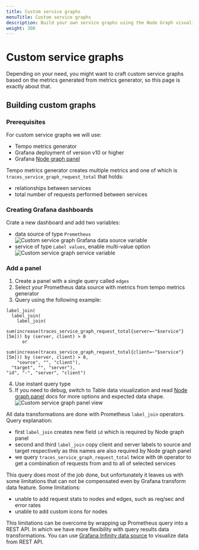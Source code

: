 ```yaml
---
title: Custom service graphs
menuTitle: Custom service graphs
description: Build your own service graphs using the Node Graph visualization from metrics generated by Tempo. 
weight: 300
---
```


# Custom service graphs

Depending on your need, you might want to craft custom service graphs based on the metrics generated from metrics generator, so this page is exactly about that.  

## Building custom graphs


### Prerequisites  

For custom service graphs we will use:
- Tempo metrics generator
- Grafana deployment of version v10 or higher 
- Grafana [Node graph panel](https://grafana.com/docs/grafana/latest/panels-visualizations/visualizations/node-graph/)

Tempo metrics generator creates multiple metrics and one of which is `traces_service_graph_request_total` that holds:
- relationships between services
- total number of requests performed between services

### Creating Grafana dashboards
Crate a new dashboard and add two variables:
- data source of type `Prometheus`
![Custom service graph Grafana data source variable](../custom-service-graph-var-datasource.png)
- service of type `Label values`, enable multi-value option
![Custom service graph service variable](../custom-service-graph-var-service.png)


### Add a panel

1. Create a panel with a single query called `edges`
2. Select your Prometheus data source with metrics from tempo metrics generator
3. Query using the following example:
```
label_join(
  label_join(
    label_join(
      sum(increase(traces_service_graph_request_total{server=~"$service"}[5m])) by (server, client) > 0
      or
      sum(increase(traces_service_graph_request_total{client=~"$service"}[5m])) by (server, client) > 0,
    "source", "", "client"),
  "target", "", "server"), 
"id", "-", "server", "client")
```
4. Use instant query type
5. If you need to debug, switch to Table data visualization and read [Node graph panel](/docs/grafana/latest/panels-visualizations/visualizations/node-graph/) docs for more options and expected data shape.
![Custom service graph panel view](../custom-service-graph-with-query.png)

All data transformations are done with Prometheus `label_join` operators. Query explanation:
- first `label_join` creates new field `id` which is required by Node graph panel
- second and third `label_join` copy client and server labels to source and target respectively as this names are also required by Node graph panel
- we query `traces_service_graph_request_total` twice with `OR` operator to get a combination of requests from and to all of selected services

This query does most of the job done, but unfortunately it leaves us with some limitations that can not be compensated even by Grafana transform data feature. Some limitations:
- unable to add request stats to nodes and edges, such as req/sec and error rates
- unable to add custom icons for nodes

This limitations can be overcome by wrapping up Prometheus query into a REST API. In which we have more flexibility with query results data transformations. You can use [Grafana Infinity data source](/grafana/plugins/yesoreyeram-infinity-datasource/) to visualize data from REST API.